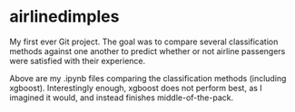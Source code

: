 # airlinedimples
My first ever Git project. The goal was to compare several classification methods against one another to predict whether or not airline passengers were satisfied with their experience.

Above are my .ipynb files comparing the classification methods (including xgboost). Interestingly enough, xgboost does not perform best, as I imagined it would, and instead finishes middle-of-the-pack. 
